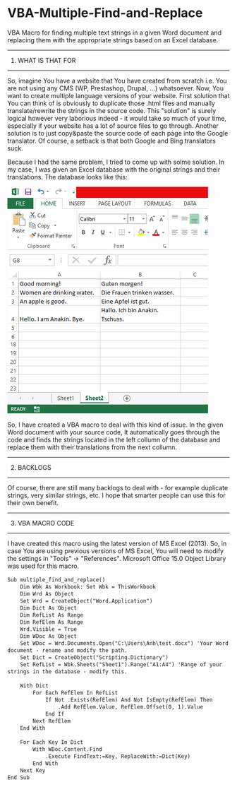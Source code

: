 # VBA-Multiple-Find-and-Replace
VBA Macro for finding multiple text strings in a given Word document and replacing them with the appropriate strings based on an Excel database.

----------------
1. WHAT IS THAT FOR
----------------
So, imagine You have a website that You have created from scratch i.e. You are not using any CMS (WP, Prestashop, Drupal, ...) whatsoever. Now, You want to create multiple language versions of your website. First solution that You can think of is obviously to duplicate those .html files and manually translate/rewrite the strings in the source code. This "solution" is surely logical however very laborious indeed - it would take so much of your time, especially if your website has a lot of source files to go through. Another solution is to just copy&paste the source code of each page into the Google translator. Of course, a setback is that both Google and Bing translators suck.

Because I had the same problem, I tried to come up with solme solution. In my case, I was given an Excel database with the original strings and their translations. The database looks like this:

![alt tag](https://github.com/DVN-Anakin/VBA-Multiple-Find-and-Replace-/blob/master/excel-database.png)

So, I have created a VBA macro to deal with this kind of issue. In the given Word document with your source code, It automatically goes through the code and finds the strings located in the left collumn of the database and replace them with their translations from the next collumn.

----------------
2. BACKLOGS
----------------
Of course, there are still many backlogs to deal with - for example duplicate strings, very similar strings, etc. I hope that smarter people can use this for their own benefit.

----------------
3. VBA MACRO CODE
----------------
I have created this macro using the latest version of MS Excel (2013). So, in case You are using previous versions of MS Excel, You will need to modify the settings in "Tools" → "References". Microsoft Office 15.0 Object Library was used for this macro. 

```VB.net
Sub multiple_find_and_replace()
    Dim Wbk As Workbook: Set Wbk = ThisWorkbook
    Dim Wrd As Object
    Set Wrd = CreateObject("Word.Application")
    Dim Dict As Object
    Dim RefList As Range
    Dim RefElem As Range
    Wrd.Visible = True
    Dim WDoc As Object
    Set WDoc = Wrd.Documents.Open("C:\Users\Anh\test.docx") 'Your Word document - rename and modify the path.
    Set Dict = CreateObject("Scripting.Dictionary")
    Set RefList = Wbk.Sheets("Sheet1").Range("A1:A4") 'Range of your strings in the database - modify this.

    With Dict
        For Each RefElem In RefList
            If Not .Exists(RefElem) And Not IsEmpty(RefElem) Then
                .Add RefElem.Value, RefElem.Offset(0, 1).Value
            End If
        Next RefElem
    End With

    For Each Key In Dict
        With WDoc.Content.Find
            .Execute FindText:=Key, ReplaceWith:=Dict(Key)
        End With
    Next Key
End Sub
```
